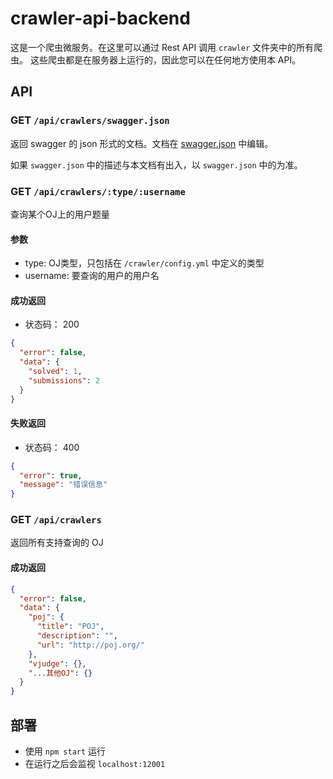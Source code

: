 crawler-api-backend
===

这是一个爬虫微服务。在这里可以通过 Rest API 调用 `crawler` 文件夹中的所有爬虫。
这些爬虫都是在服务器上运行的，因此您可以在任何地方使用本 API。

## API

### GET `/api/crawlers/swagger.json`

返回 swagger 的 json 形式的文档。文档在 [swagger.json](./swagger.json) 中编辑。

如果 `swagger.json` 中的描述与本文档有出入，以 `swagger.json` 中的为准。

### GET `/api/crawlers/:type/:username`

查询某个OJ上的用户题量

#### 参数
- type: OJ类型，只包括在 `/crawler/config.yml` 中定义的类型
- username: 要查询的用户的用户名

#### 成功返回

- 状态码： 200

```json
{
  "error": false,
  "data": {
    "solved": 1,
    "submissions": 2
  }
}
```

#### 失败返回

- 状态码： 400

```json
{
  "error": true,
  "message": "错误信息"
}
```

### GET `/api/crawlers`

返回所有支持查询的 OJ

#### 成功返回
```json
{
  "error": false,
  "data": {
    "poj": {
      "title": "POJ",
      "description": "",
      "url": "http://poj.org/"
    },
    "vjudge": {},
    "...其他OJ": {}
  }
}
```

## 部署

- 使用 `npm start` 运行
- 在运行之后会监视 `localhost:12001`